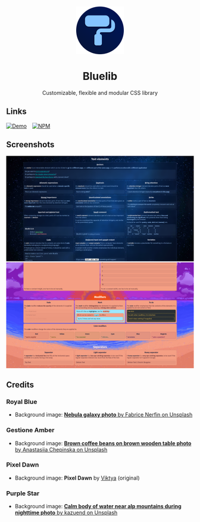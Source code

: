 <div align="center"> 

![](.media/icon-128x128_round.png) 

# Bluelib

Customizable, flexible and modular CSS library

</div>

## Links

[![Demo](https://img.shields.io/website?label=demo&url=https%3A%2F%2Fbluelib.steffo.eu%2Fexamples%2Findex.html)](https://bluelib.steffo.eu/examples/index.html)
 
[![NPM](https://img.shields.io/npm/v/@steffo/bluelib)](https://www.npmjs.com/package/@steffo/bluelib)

## Screenshots

![Screenshot of the Royal Blue color theme](.media/screenshot-1.png)
![Screenshot of the Pixel Dawn color theme](.media/screenshot-2.png)

## Credits

### Royal Blue

- Background image: [**Nebula galaxy photo** by Fabrice Nerfin on Unsplash](https://unsplash.com/photos/puHQJZd3MDg)

### Gestione Amber

- Background image: [**Brown coffee beans on brown wooden table photo** by Anastasiia Chepinska on Unsplash](https://unsplash.com/photos/lcfH0p6emhw)

### Pixel Dawn

- Background image: **Pixel Dawn** by [Viktya](https://viktya.github.io) (original)

### Purple Star

- Background image: [**Calm body of water near alp mountains during nighttime photo** by kazuend on Unsplash](https://unsplash.com/photos/2KXEb_8G5vo)
